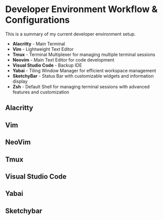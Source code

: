 # Developer Environment Workflow & Configurations

This is a summary of my current developer environment setup.

- **Alacritty** - Main Terminal
- **Vim** - Lightweight Text Editor
- **Tmux** - Terminal Multiplexer for managing multiple terminal sessions
- **Neovim** - Main Text Editor for code development
- **Visual Studio Code** - Backup IDE
- **Yabai** - Tiling Window Manager for efficient workspace management
- **SketchyBar** - Status Bar with customizable widgets and information display
- **Zsh** - Default Shell for managing terminal sessions with advanced features and customization

## Alacritty

## Vim

## NeoVim

## Tmux

## Visual Studio Code

## Yabai

## Sketchybar
